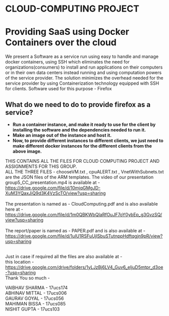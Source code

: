# CLOUD-COMPUTING PROJECT
# Providing SaaS using Docker Containers over the cloud
We present a Software as a service run using easy to handle and manage docker containers, using SSH which eliminates the need for organizations(consumers) to install and run applications on their computers or in their own data centers instead running and using computation powers of the service provider.
The solution minimizes the overhead needed for the service provider by using Containerization technology equipped with SSH for clients.
Software used for this purpose - Firefox

## What do we need to do to provide firefox as a service?

- **Run a container instance, and make it ready to use for the client by installing the software and the dependencies needed to run it.**
- **Make an image out of the instance and host it.**
- **Now, to provide different instances to different clients, we just need to make different docker instances for the different clients from the above image.**


THIS CONTAINS ALL THE FILES FOR CLOUD COMPUTING PROJECT AND ASSIGNMENTS FOR THIS GROUP. <br />
ALL THE THREE FILES - chooseVM.txt , cpuALERT.txt , VnetWithSubnets.txt are the JSON files of the ARM templates. 
The video of our presentation group5_CC_presentation.mp4 is available at - <br />
https://drive.google.com/file/d/10mjqGMgJD-XuM3YQaxJiQ9d3K4VzScTO/view?usp=sharing <br />
<br />
The presentation is named as - CloudComputing.pdf and is  also available here at -<br />
https://drive.google.com/file/d/1m0QBKWbQIaRfOuJF7oY0ybEp_g3GvzSQ/view?usp=sharing<br />
<br />
The report/paper is named as - PAPER.pdf and is also  available at - <br />
https://drive.google.com/file/d/1uIU1RSFuUjlSbuSTutnppHdftqgjn9pR/view?usp=sharing <br />
<br />


Just in case if required all the files are also available at - <br />
 this location - https://drive.google.com/drive/folders/1yLJzBj6LV4_Guv6_eIjuD5mtpr_d3oe-?usp=sharing <br />
Thank You so much - <br />

VAIBHAV SHARMA - 17ucs174<br />
ABHINAV MITTAL - 17ucs006<br />
GAURAV GOYAL - 17ucs056<br />
MAHIMAN BISSA - 17ucs085<br />
NISHIT GUPTA - 17ucs103<br />
